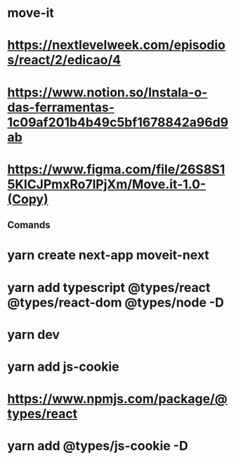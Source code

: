 # move-it
# https://nextlevelweek.com/episodios/react/2/edicao/4
# https://www.notion.so/Instala-o-das-ferramentas-1c09af201b4b49c5bf1678842a96d9ab
# https://www.figma.com/file/26S8S15KlCJPmxRo7lPjXm/Move.it-1.0-(Copy)

## Comands
# yarn create next-app moveit-next   
# yarn add typescript @types/react @types/react-dom @types/node -D
# yarn dev

# yarn add js-cookie
# https://www.npmjs.com/package/@types/react
# yarn add @types/js-cookie -D